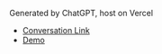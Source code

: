 Generated by ChatGPT, host on Vercel

- [Conversation Link](https://chat.openai.com/share/e36c9542-26d0-4230-a171-45b55e161307)
- [Demo](https://adr-vis-by-chat-gpt.vercel.app/)
